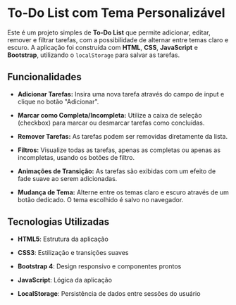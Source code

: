 # To-Do List com Tema Personalizável 

  

Este é um projeto simples de **To-Do List** que permite adicionar, editar, remover e filtrar tarefas, com a possibilidade de alternar entre temas claro e escuro. A aplicação foi construída com **HTML**, **CSS**, **JavaScript** e **Bootstrap**, utilizando o `localStorage` para salvar as tarefas. 

  

## Funcionalidades 

  

- **Adicionar Tarefas:** Insira uma nova tarefa através do campo de input e clique no botão "Adicionar". 

- **Marcar como Completa/Incompleta:** Utilize a caixa de seleção (checkbox) para marcar ou desmarcar tarefas como concluídas. 

- **Remover Tarefas:** As tarefas podem ser removidas diretamente da lista. 

- **Filtros:** Visualize todas as tarefas, apenas as completas ou apenas as incompletas, usando os botões de filtro. 

- **Animações de Transição:** As tarefas são exibidas com um efeito de fade suave ao serem adicionadas. 

- **Mudança de Tema:** Alterne entre os temas claro e escuro através de um botão dedicado. O tema escolhido é salvo no navegador. 

  

## Tecnologias Utilizadas 

  

- **HTML5**: Estrutura da aplicação 

- **CSS3**: Estilização e transições suaves 

- **Bootstrap 4**: Design responsivo e componentes prontos 

- **JavaScript**: Lógica da aplicação 

- **LocalStorage**: Persistência de dados entre sessões do usuário 
